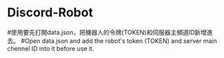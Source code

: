 # Discord-Robot
#使用要先打開data.json，把機器人的令牌(TOKEN)和伺服器主頻道ID新增進去。
#Open data.json and add the robot's token (TOKEN) and server main chennel ID into it before use it.
